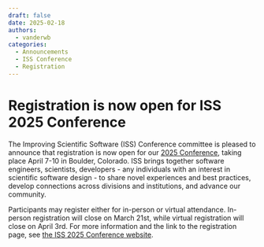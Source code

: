 ```yaml
---
draft: false 
date: 2025-02-18
authors:
  - vanderwb
categories:
  - Announcements
  - ISS Conference
  - Registration
---
```


# Registration is now open for ISS 2025 Conference

The Improving Scientific Software (ISS) Conference committee is pleased to
announce that registration is now open for our [2025
Conference](../iss/2025.md), taking place April 7-10 in Boulder, Colorado. ISS
brings together software engineers, scientists, developers - any individuals
with an interest in scientific software design - to share novel experiences and
best practices, develop connections across divisions and institutions, and
advance our community.

Participants may register either for in-person or virtual attendance. In-person
registration will close on March 21st, while virtual registration will close on
April 3rd. For more information and the link to the registration page, see [the
ISS 2025 Conference website](../iss/2025.md).
